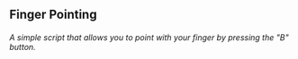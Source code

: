 ## Finger Pointing

###### A simple script that allows you to point with your finger by pressing the "B" button.